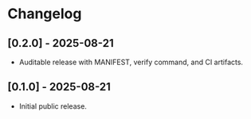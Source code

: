 # Changelog

## [0.2.0] - 2025-08-21
- Auditable release with MANIFEST, verify command, and CI artifacts.

## [0.1.0] - 2025-08-21
- Initial public release.
